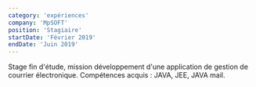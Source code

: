 ```yaml
---
category: 'expériences'
company: 'MpSOFT'
position: 'Stagiaire'
startDate: 'Février 2019'
endDate: 'Juin 2019'
---
```


Stage fin d'étude, mission développement d'une application de gestion de courrier électronique.
Compétences acquis : JAVA, JEE, JAVA mail.
